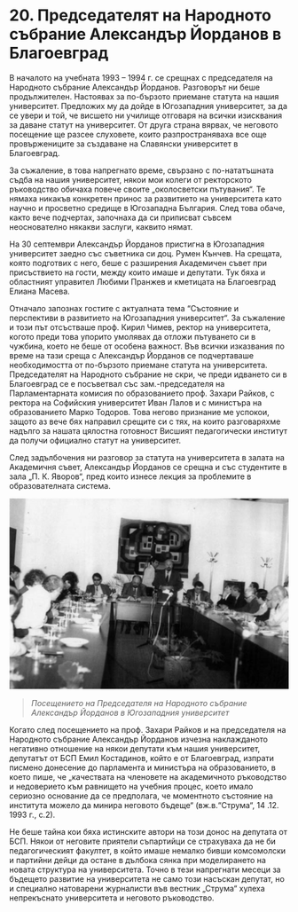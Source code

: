 # 20. Председателят на Народното събрание Александър Йорданов в Благоевград

В началото на учебната 1993 – 1994 г. се срещнах с председателя на Народното
събрание Александър Йорданов. Разговорът ни беше продължителен. Настоявах за
по-бързото приемане статута на нашия университет. Предложих му да дойде в
Югозападния университет, за да се увери и той, че висшето ни училище отговаря на
всички изисквания за даване статут на университет. От друга страна вярвах, че
неговото посещение ще разсее слуховете, които разпространяваха все още
провържениците за създаване на Славянски университет в Благоевград.

За съжаление, в това напрегнато време, свързано с по-нататъшната съдба на нашия
университет, някои мои колеги от ректорското ръководство обичаха повече своите
„околосветски пътувания“. Те нямаха никакъв конкретен принос за развитието на
университета като научно и просветно средище в Югозападна България. След това
обаче, както вече подчертах, започнаха да си приписват съвсем неоснователно
някакви заслуги, каквито нямат.

На 30 септември Александър Йорданов пристигна в Югозападния университет заедно
със съветника си доц. Румен Кънчев. На срещата, която подготвих с него, беше с
разширения Академичен съвет при присъствието на гости, между които имаше и
депутати. Тук бяха и областният управител Любими Пранжев и кметицата на
Благоевград Елиана Масева.

Отначало запознах гостите с актуалната тема “Състояние и перспективи в
развитието на Югозападния университет“. За съжаление и този път отсъстваше проф.
Кирил Чимев, ректор на университета, когото преди това упорито умолявах да
отложи пътуването си в чужбина, което не беше от особена важност. Във всички
изказвания по време на тази среща с Александър Йорданов се подчертаваше
необходимостта от по-бързото приемане статута на университета. Председателят на
Народното събрание не скри, че преди идването си в Благоевград се е посъветвал
със зам.-председателя на Парламентарната комисия по образованието проф. Захари
Райков, с ректора на Софийския университет Иван Лалов и с министъра на
образованието Марко Тодоров. Това негово признание ме успокои, защото аз вече
бях направил срещите си с тях, на които разговаряхме надълго за нашата цялостна
готовност Висшият педагогически институт да получи официално статут на
университет.

След задълбочения ни разговор за статута на университета в залата на Академичня
съвет, Александър Йорданов се срещна и със студентите в зала „П. К. Яворов“,
пред които изнесе лекция за проблемите в образователната система.

![](media/7ea52f1d747b3ccddfb39933da44c8c7.png)

>   *Посещението на Председателя на Народното събрание Александър Йорданов в
>   Югозападния университет*

Когато след посещението на проф. Захари Райков и на председателя на Народното
събрание Александър Йорданов изчезна наклажданото негативно отношение на някои
депутати към нашия университет, депутатът от БСП Емил Костадинов, който е от
Благоевград, изпрати писмено донесение до парламента и министъра на
образованието, в което пише, че „качествата на членовете на академичното
ръководство и недоверието към равнището на учебния процес, което имало сериозно
основание да се предполага, че моментното състояние на института можело да
минира неговото бъдеще“ (вж.в.“Струма“, 14 .12. 1993 г., с.2).

Не беше тайна кои бяха истинските автори на този донос на депутата от БСП. Някои
от неговите приятели съпартийци се страхуваха да не би педагогическият факултет,
в който имаше немалко бивши комсомолски и партийни дейци да остане в дълбока
сянка при моделирането на новата структура на университета. Точно в тези
напрегнати месеци за бъдещето развитие на университета не само този насъскан
депутат, но и специално натоварени журналисти във вестник „Струма“ хулеха
непрекъснато университета и неговото ръководство.

